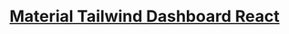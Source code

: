 # [Material Tailwind Dashboard React](https://demos.creative-tim.com/material-tailwind-dashboard-react/#/?ref=readme-mtdr)
